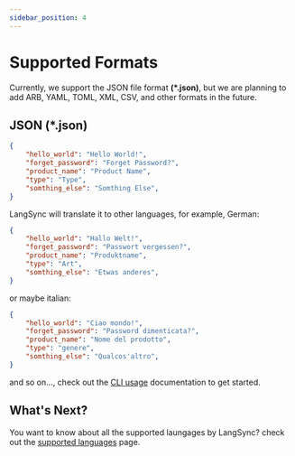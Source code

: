 ```yaml
---
sidebar_position: 4
---
```


# Supported Formats

Currently, we support the JSON file format **(*.json)**, but we are planning to add ARB, YAML, TOML, XML, CSV, and other formats in the future.

## JSON (*.json)

```json title=en.json
{
    "hello_world": "Hello World!",
    "forget_password": "Forget Password?",
    "product_name": "Product Name",
    "type": "Type",
    "somthing_else": "Somthing Else",
}
```

LangSync will translate it to other languages, for example, German:

```json title=de.json
{
    "hello_world": "Hallo Welt!",
    "forget_password": "Passwort vergessen?",
    "product_name": "Produktname",
    "type": "Art",
    "somthing_else": "Etwas anderes",
}
```

or maybe italian:

```json title=it.json
{
    "hello_world": "Ciao mondo!",
    "forget_password": "Password dimenticata?",
    "product_name": "Nome del prodotto",
    "type": "genere",
    "somthing_else": "Qualcos'altro",
}
```

and so on..., check out the [CLI usage](./cli-usage/auth.md) documentation to get started.

## What's Next?

You want to  know about all the supported laungages by LangSync? check out the [supported languages](./supported-laungages.md) page.
